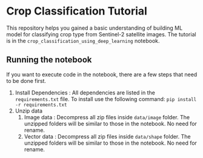 # Crop Classification Tutorial

This repository helps you gained a basic understanding of building ML model for classifying crop type from Sentinel-2 satellite images. The tutorial is in the `crop_classification_using_deep_learning` notebook.

## Running the notebook ##
If you want to execute code in the notebook, there are a few steps that need to be done first.
1. Install Dependencies : All dependencies are listed in the `requirements.txt` file. To install use the following command:
   <code>pip install -r requirements.txt</code>
2. Unzip data
   1. Image data : Decompress all zip files inside `data/image` folder. The unzipped folders will be similar to those in the notebook. No need for rename.
   2. Vector data : Decompress all zip files inside `data/shape` folder. The unzipped folders will be similar to those in the notebook. No need for rename.